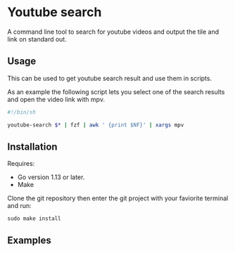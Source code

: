 # Youtube search

A command line tool to search for youtube videos and output the tile and link on standard out.

## Usage

This can be used to get youtube search result and use them in scripts. 

As an example the following script lets you select one of the search results and open the video link with mpv.

```bash
#!/bin/sh

youtube-search $* | fzf | awk ' {print $NF}' | xargs mpv
```

## Installation
Requires: 
 - Go version 1.13 or later.
 - Make

Clone the git repository then enter the git project with your faviorite terminal and run:
```
sudo make install
```

## Examples
